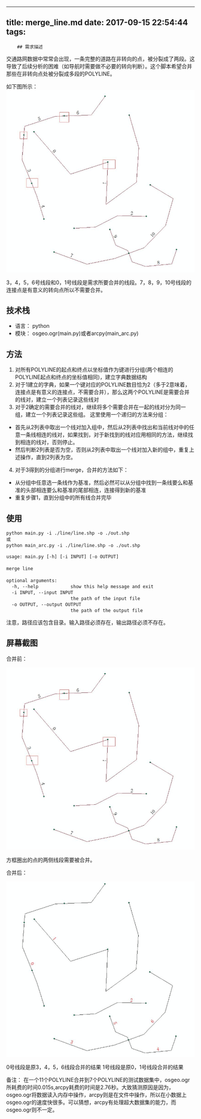 
---
title: merge_line.md
date: 2017-09-15 22:54:44
tags:
---
        ## 需求描述

交通路网数据中常常会出现，一条完整的道路在非转向的点，被分裂成了两段。这导致了后续分析的困难（如导航时需要做不必要的转向判断）。这个脚本希望合并那些在非转向点处被分裂成多段的POLYLINE。

如下图所示：
![合并前](https://github.com/zhuang-hao-ming/merge_line/blob/master/screenshot/%E7%A4%BA%E6%84%8F%E8%A6%81%E5%90%88%E5%B9%B6%E7%9A%84%E7%82%B9.jpg)

3，4，5，6号线段和0，1号线段是需求所要合并的线段。7，8，9，10号线段的连接点是有意义的转向点所以不需要合并。

## 技术栈

- 语言： python
- 模块： osgeo.ogr(main.py)或者arcpy(main_arc.py)

## 方法

1. 对所有POLYLINE的起点和终点以坐标值作为键进行分组(两个相连的POLYLINE起点和终点的坐标值相同)，建立字典数据结构
2. 对于1建立的字典，如果一个键对应的POLYLINE数目恰为2（多于2意味着，连接点是有意义的连接点，不需要合并），那么这两个POLYLINE是需要合并的线对，建立一个列表记录这些线对
3. 对于2确定的需要合并的线对，继续将多个需要合并在一起的线对分为同一组，建立一个列表记录这些组。
这里使用一个递归的方法来分组：
  - 首先从2列表中取出一个线对加入组中，然后从2列表中找出和当前线对中的任意一条线相连的线对，如果找到，对于新找到的线对应用相同的方法，继续找到相连的线对，否则停止。
  - 然后判断2列表是否为空，否则从2列表中取出一个线对加入新的组中，重复上述操作，直到2列表为空。
4. 对于3得到的分组进行merge，合并的方法如下：
  - 从分组中任意选一条线作为基准，然后必然可以从分组中找到一条线要么和基准的头部相连要么和基准的尾部相连，连接得到新的基准
  - 重复步骤1，直到分组中的所有线合并完毕


## 使用
```
python main.py -i ./line/line.shp -o ./out.shp
或
python main_arc.py -i ./line/line.shp -o ./out.shp
```

```
usage: main.py [-h] [-i INPUT] [-o OUTPUT]

merge line

optional arguments:
  -h, --help            show this help message and exit
  -i INPUT, --input INPUT
                        the path of the input file
  -o OUTPUT, --output OUTPUT
                        the path of the output file

```

注意，路径应该包含目录。输入路径必须存在，输出路径必须不存在。

## 屏幕截图

合并前：

![合并前](https://github.com/zhuang-hao-ming/merge_line/blob/master/screenshot/%E7%A4%BA%E6%84%8F%E8%A6%81%E5%90%88%E5%B9%B6%E7%9A%84%E7%82%B9.jpg)

方框圈出的点的两侧线段需要被合并。

合并后：

![合并后](https://github.com/zhuang-hao-ming/merge_line/blob/master/screenshot/%E5%90%88%E5%B9%B6%E7%BB%93%E6%9E%9C.jpg)

0号线段是原3，4，5，6线段合并的结果
1号线段是原0，1号线段合并的结果

备注： 在一个11个POLYLINE合并到7个POLYLINE的测试数据集中，osgeo.ogr所耗费的时间0.015s,arcpy耗费的时间是2.76秒。大致猜测原因是因为，osgeo.ogr将数据读入内存中操作，arcpy则是在文件中操作，所以在小数据上osgeo.ogr的速度快很多。可以猜想，arcpy有处理超大数据集的能力，而osgeo.ogr则不一定。